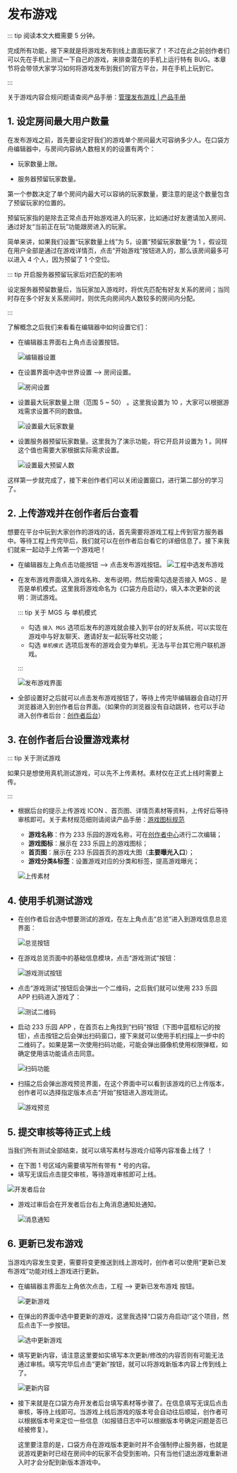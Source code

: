 # 发布游戏

::: tip 阅读本文大概需要 5 分钟。

完成所有功能，接下来就是将游戏发布到线上直面玩家了！不过在此之前创作者们可以先在手机上测试一下自己的游戏，来排查潜在的手机上运行特有 BUG。本章节将会带领大家学习如何将游戏发布到我们的官方平台，并在手机上玩到它。

:::

关于游戏内容合规问题请查阅产品手册：[管理发布游戏 | 产品手册 ](https://docs.ark.online/CreatorPortal/Publishing&Managing.html)

## 1. 设定房间最大用户数量

在发布游戏之前，首先要设定好我们的游戏单个房间最大可容纳多少人。在口袋方舟编辑器中，与房间内容纳人数相关的的设置有两个：

- 玩家数量上限。

- 服务器预留玩家数量。

第一个参数决定了单个房间内最大可以容纳的玩家数量，要注意的是这个数量包含了预留玩家的位置的。

预留玩家指的是除去正常点击开始游戏进入的玩家，比如通过好友邀请加入房间、通过好友“当前正在玩”功能跟房进入的玩家。

简单来讲，如果我们设置“玩家数量上线”为 5，设置“预留玩家数量”为 1 ，假设现在用户全部是通过在游戏详情页，点击“开始游戏”按钮进入的，那么该房间最多可以进入 4 个人，因为预留了 1 个空位。

::: tip 开启服务器预留玩家后对匹配的影响

设定服务器预留数量后，当玩家加入游戏时，将优先匹配有好友关系的房间；当同时存在多个好友关系房间时，则优先向房间内人数较多的房间内分配。

:::

了解概念之后我们来看看在编辑器中如何设置它们：

- 在编辑器主界面右上角点击设置按钮。

  ![编辑器设置](https://arkimg.ark.online/06e7d94b-e64e-47e2-9a42-371a1d12e7e5.webp)

- 在设置界面中选中世界设置 --> 房间设置。

  ![房间设置](https://arkimg.ark.online/6cef5cbd-1b74-4494-a941-0975ee31ad82.webp)

- 设置最大玩家数量上限（范围 5 ~ 50） 。这里我设置为 10 ，大家可以根据游戏需求设置不同的数值。

  ![设置最大玩家数量](https://arkimg.ark.online/cc719bc1-4545-4916-a9a9-e13c0dce4509.webp)

- 设置服务器预留玩家数量。这里我为了演示功能，将它开启并设置为 1 。同样这个值也需要大家根据实际需求设置。

  ![设置最大预留人数](https://arkimg.ark.online/565b3b68-b254-44cc-a1b0-9276db8f0643.webp)

这样第一步就完成了，接下来创作者们可以关闭设置窗口，进行第二部分的学习了。

## 2. 上传游戏并在创作者后台查看

想要在平台中玩到大家创作的游戏的话，首先需要将游戏工程上传到官方服务器中。等待工程上传完毕后，我们就可以在创作者后台看它的详细信息了。接下来我们就来一起动手上传第一个游戏吧！

- 在编辑器左上角点击功能按钮 --> 点击发布游戏按钮。
  ![工程中选发布游戏](https://arkimg.ark.online/fe14cdf9-d249-461c-89eb-08a69ee948f4.webp)

- 在发布游戏界面填入游戏名称、发布说明，然后按需勾选是否接入 MGS 、是否是单机模式。这里我将游戏命名为《口袋方舟启动!》，填入本次更新的说明：测试游戏。

  ::: tip 关于 MGS 与 单机模式

  - 勾选 `接入 MGS` 选项后发布的游戏就会接入到平台的好友系统，可以实现在游戏中与好友聊天、邀请好友一起玩等社交功能；
  - 勾选 `单机模式` 选项后发布的游戏会变为单机，无法与平台其它用户联机游戏。

  :::

  ![发布游戏界面](https://arkimg.ark.online/d121fe62-a676-41cb-ac2d-fc8d1909ea7d.webp)

- 全部设置好之后就可以点击发布游戏按钮了，等待上传完毕编辑器会自动打开浏览器进入到创作者后台界面。（如果你的浏览器没有自动跳转，也可以手动进入创作者后台：[创作者后台](https://portal.ark.online/)）


## 3. 在创作者后台设置游戏素材

 ::: tip 关于测试游戏

如果只是想使用真机测试游戏，可以先不上传素材。素材仅在正式上线时需要上传。

:::

- 根据后台的提示上传游戏 ICON 、首页图、详情页素材等资料，上传好后等待审核即可。关于素材规范细则请阅读产品手册：[游戏图标规范](https://docs.ark.online/CreatorPortal/Publishing&Managing.html#游戏图标规范)

  - **游戏名称**：作为 233 乐园的游戏名称，可在[创作者中心](https://portal.ark.online/#/admin/game-list)进行二次编辑；
  - **游戏图标**：展示在 233 乐园上的游戏图标；
  - **首页图**：展示在 233 乐园首页的游戏大图（**主要曝光入口**）；
  - **游戏分类&标签**：设置游戏对应的分类和标签，提高游戏曝光；

  ![上传素材](https://arkimg.ark.online/91d5830c-4c73-4351-b64b-6f28571bb1c8.webp)

## 4. 使用手机测试游戏

- 在创作者后台选中想要测试的游戏，在左上角点击“总览”进入到游戏信息总览界面：

  ![总览按钮](https://arkimg.ark.online/b7f24513-1e00-4685-9c73-0b6a52a8f116.webp)

- 在游戏总览页面中的基础信息模块，点击“游戏测试”按钮：

  ![游戏测试按钮](https://arkimg.ark.online/a01b38eb-c3ab-4fff-8db7-f11ab2556efc.webp)

- 点击“游戏测试”按钮后会弹出一个二维码，之后我们就可以使用 233 乐园 APP 扫码进入游戏了：

  ![测试二维码](https://arkimg.ark.online/528e7aa7-0f9a-4a84-b794-b527a7ab81ef.webp)

- 启动 233 乐园 APP ，在首页右上角找到“扫码”按钮（下图中蓝框标记的按钮），点击按钮之后会弹出扫码窗口，接下来就可以使用手机扫描上一步中的二维码了。如果是第一次使用扫码功能，可能会弹出摄像机使用权限弹框，如确定使用该功能请点击同意。

  ![扫码功能](https://arkimg.ark.online/8186ba25-3284-49e8-9817-d3b662ca4edf.webp)

- 扫描之后会弹出游戏预览界面，在这个界面中可以看到该游戏的已上传版本，创作者可以选择指定版本点击“开始”按钮进入游戏测试。

  ![游戏预览](https://arkimg.ark.online/76d8ea30-5b6c-42b1-9457-aa3c829ff70a.webp)

## 5. 提交审核等待正式上线

当我们所有测试全部结束，就可以填写素材与游戏介绍等内容准备上线了 ！

- 在下图 1 号区域内需要填写所有带有 * 号的内容。
- 填写无误后点击提交审核，等待游戏审核即可上线。

![开发者后台](https://arkimg.ark.online/de2f370a-2a06-4045-8144-563c075f0d2a.webp)

- 游戏过审后会在开发者后台右上角消息通知处通知。

  ![消息通知](https://arkimg.ark.online/a6be0a82-2858-4f14-917a-7973710adf57.webp)

## 6. 更新已发布游戏

当游戏内容发生变更，需要将变更推送到线上游戏时，创作者可以使用“更新已发布游戏”功能对线上游戏进行更新。

- 在编辑器主界面左上角依次点击，工程 --> 更新已发布游戏 按钮。

  ![更新游戏](https://arkimg.ark.online/f9e623f3-5e08-4bac-9b7c-98cf1157e202.webp)

- 在弹出的界面中选中要更新的游戏，这里我选择“口袋方舟启动!”这个项目，然后点击下一步按钮。

  ![选中更新游戏](https://arkimg.ark.online/237e62f8-e86d-4f97-9db3-ed2950122f37.webp)

- 填写更新内容，请注意这里要如实填写本次更新/修改的内容否则有可能无法通过审核。填写完毕后点击“更新”按钮，就可以将游戏新版本内容上传到线上了。

  ![更新内容](https://arkimg.ark.online/c7a47573-9467-4b12-8d8e-43cf5f798a39.webp)

- 接下来就是在口袋方舟开发者后台填写素材等步骤了。在信息填写无误后点击审核，等待上线即可。当游戏上线后游戏的版本号会自动往后顺延，创作者可以根据版本号来定位一些信息（如报错日志中可以根据版本号确定问题是否已经被修复）。

  这里要注意的是，口袋方舟在游戏版本更新时并不会强制停止服务器，也就是说游戏更新时已经在房间中的玩家不会受到影响，只有当他们退出游戏重新进入时才会分配到新版本游戏中。

  